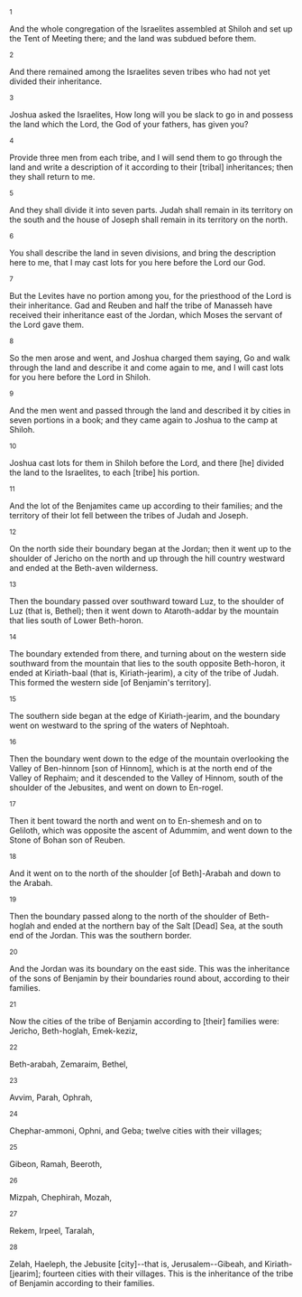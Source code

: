 <sup>1</sup> 

And the whole congregation of the Israelites assembled at Shiloh and set up the Tent of Meeting there; and the land was subdued before them. 

<sup>2</sup> 

And there remained among the Israelites seven tribes who had not yet divided their inheritance. 

<sup>3</sup> 

Joshua asked the Israelites, How long will you be slack to go in and possess the land which the Lord, the God of your fathers, has given you? 

<sup>4</sup> 

Provide three men from each tribe, and I will send them to go through the land and write a description of it according to their [tribal] inheritances; then they shall return to me. 

<sup>5</sup> 

And they shall divide it into seven parts. Judah shall remain in its territory on the south and the house of Joseph shall remain in its territory on the north. 

<sup>6</sup> 

You shall describe the land in seven divisions, and bring the description here to me, that I may cast lots for you here before the Lord our God. 

<sup>7</sup> 

But the Levites have no portion among you, for the priesthood of the Lord is their inheritance. Gad and Reuben and half the tribe of Manasseh have received their inheritance east of the Jordan, which Moses the servant of the Lord gave them. 

<sup>8</sup> 

So the men arose and went, and Joshua charged them saying, Go and walk through the land and describe it and come again to me, and I will cast lots for you here before the Lord in Shiloh. 

<sup>9</sup> 

And the men went and passed through the land and described it by cities in seven portions in a book; and they came again to Joshua to the camp at Shiloh. 

<sup>10</sup> 

Joshua cast lots for them in Shiloh before the Lord, and there [he] divided the land to the Israelites, to each [tribe] his portion. 

<sup>11</sup> 

And the lot of the Benjamites came up according to their families; and the territory of their lot fell between the tribes of Judah and Joseph. 

<sup>12</sup> 

On the north side their boundary began at the Jordan; then it went up to the shoulder of Jericho on the north and up through the hill country westward and ended at the Beth-aven wilderness. 

<sup>13</sup> 

Then the boundary passed over southward toward Luz, to the shoulder of Luz (that is, Bethel); then it went down to Ataroth-addar by the mountain that lies south of Lower Beth-horon. 

<sup>14</sup> 

The boundary extended from there, and turning about on the western side southward from the mountain that lies to the south opposite Beth-horon, it ended at Kiriath-baal (that is, Kiriath-jearim), a city of the tribe of Judah. This formed the western side [of Benjamin's territory]. 

<sup>15</sup> 

The southern side began at the edge of Kiriath-jearim, and the boundary went on westward to the spring of the waters of Nephtoah. 

<sup>16</sup> 

Then the boundary went down to the edge of the mountain overlooking the Valley of Ben-hinnom [son of Hinnom], which is at the north end of the Valley of Rephaim; and it descended to the Valley of Hinnom, south of the shoulder of the Jebusites, and went on down to En-rogel. 

<sup>17</sup> 

Then it bent toward the north and went on to En-shemesh and on to Geliloth, which was opposite the ascent of Adummim, and went down to the Stone of Bohan son of Reuben. 

<sup>18</sup> 

And it went on to the north of the shoulder [of Beth]-Arabah and down to the Arabah. 

<sup>19</sup> 

Then the boundary passed along to the north of the shoulder of Beth-hoglah and ended at the northern bay of the Salt [Dead] Sea, at the south end of the Jordan. This was the southern border. 

<sup>20</sup> 

And the Jordan was its boundary on the east side. This was the inheritance of the sons of Benjamin by their boundaries round about, according to their families. 

<sup>21</sup> 

Now the cities of the tribe of Benjamin according to [their] families were: Jericho, Beth-hoglah, Emek-keziz, 

<sup>22</sup> 

Beth-arabah, Zemaraim, Bethel, 

<sup>23</sup> 

Avvim, Parah, Ophrah, 

<sup>24</sup> 

Chephar-ammoni, Ophni, and Geba; twelve cities with their villages; 

<sup>25</sup> 

Gibeon, Ramah, Beeroth, 

<sup>26</sup> 

Mizpah, Chephirah, Mozah, 

<sup>27</sup> 

Rekem, Irpeel, Taralah, 

<sup>28</sup> 

Zelah, Haeleph, the Jebusite [city]--that is, Jerusalem--Gibeah, and Kiriath-[jearim]; fourteen cities with their villages. This is the inheritance of the tribe of Benjamin according to their families.